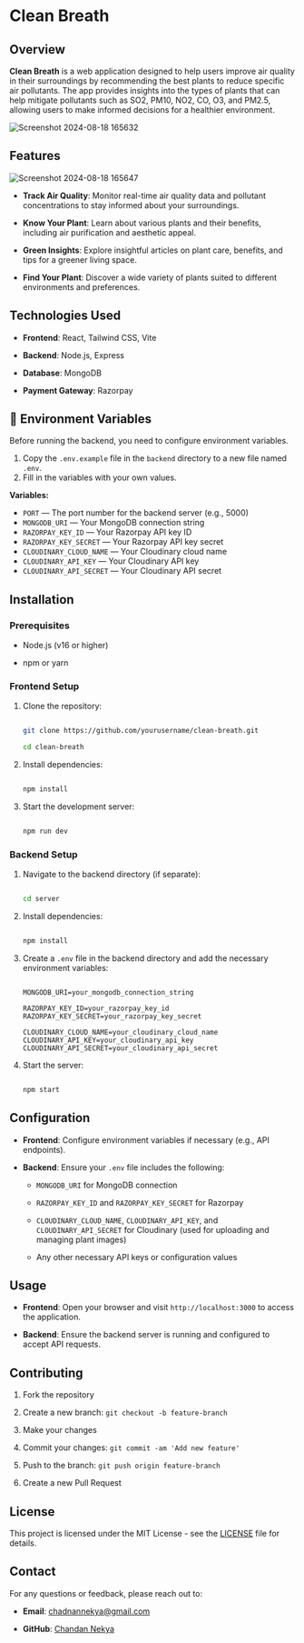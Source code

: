 
# Clean Breath



## Overview



**Clean Breath** is a web application designed to help users improve air quality in their surroundings by recommending the best plants to reduce specific air pollutants. The app provides insights into the types of plants that can help mitigate pollutants such as SO2, PM10, NO2, CO, O3, and PM2.5, allowing users to make informed decisions for a healthier environment.


![Screenshot 2024-08-18 165632](https://github.com/user-attachments/assets/7d45c8ec-5cac-43ec-a8d5-5fb2eecc6516)

## Features

![Screenshot 2024-08-18 165647](https://github.com/user-attachments/assets/11144a66-a5ee-48e1-b9cf-efd7172e2126)


- **Track Air Quality**: Monitor real-time air quality data and pollutant concentrations to stay informed about your surroundings.

- **Know Your Plant**: Learn about various plants and their benefits, including air purification and aesthetic appeal.

- **Green Insights**: Explore insightful articles on plant care, benefits, and tips for a greener living space.

- **Find Your Plant**: Discover a wide variety of plants suited to different environments and preferences.



## Technologies Used



- **Frontend**: React, Tailwind CSS, Vite

- **Backend**: Node.js, Express

- **Database**: MongoDB

- **Payment Gateway**: Razorpay

## 🔐 Environment Variables

Before running the backend, you need to configure environment variables.

1. Copy the `.env.example` file in the `backend` directory to a new file named `.env`.
2. Fill in the variables with your own values.

**Variables:**
- `PORT` — The port number for the backend server (e.g., 5000)
- `MONGODB_URI` — Your MongoDB connection string
- `RAZORPAY_KEY_ID` — Your Razorpay API key ID
- `RAZORPAY_KEY_SECRET` — Your Razorpay API key secret
- `CLOUDINARY_CLOUD_NAME` — Your Cloudinary cloud name
- `CLOUDINARY_API_KEY` — Your Cloudinary API key
- `CLOUDINARY_API_SECRET` — Your Cloudinary API secret


## Installation



### Prerequisites



- Node.js (v16 or higher)

- npm or yarn



### Frontend Setup



1. Clone the repository:

   ```bash

   git clone https://github.com/yourusername/clean-breath.git

   cd clean-breath

   ```



2. Install dependencies:

   ```bash

   npm install

   ```



3. Start the development server:

   ```bash

   npm run dev

   ```



### Backend Setup



1. Navigate to the backend directory (if separate):

   ```bash

   cd server

   ```



2. Install dependencies:

   ```bash

   npm install

   ```



3. Create a `.env` file in the backend directory and add the necessary environment variables:

   ```plaintext

   MONGODB_URI=your_mongodb_connection_string

   RAZORPAY_KEY_ID=your_razorpay_key_id
   RAZORPAY_KEY_SECRET=your_razorpay_key_secret
   
   CLOUDINARY_CLOUD_NAME=your_cloudinary_cloud_name
   CLOUDINARY_API_KEY=your_cloudinary_api_key
   CLOUDINARY_API_SECRET=your_cloudinary_api_secret
   ```



4. Start the server:

   ```bash

   npm start

   ```



## Configuration



- **Frontend**: Configure environment variables if necessary (e.g., API endpoints).

- **Backend**: Ensure your `.env` file includes the following:

  - `MONGODB_URI` for MongoDB connection

  - `RAZORPAY_KEY_ID` and `RAZORPAY_KEY_SECRET` for Razorpay

  - `CLOUDINARY_CLOUD_NAME`, `CLOUDINARY_API_KEY`, and `CLOUDINARY_API_SECRET` for Cloudinary (used for uploading and managing plant images)

  - Any other necessary API keys or configuration values



## Usage



- **Frontend**: Open your browser and visit `http://localhost:3000` to access the application.

- **Backend**: Ensure the backend server is running and configured to accept API requests.


## Contributing



1. Fork the repository

2. Create a new branch: `git checkout -b feature-branch`

3. Make your changes

4. Commit your changes: `git commit -am 'Add new feature'`

5. Push to the branch: `git push origin feature-branch`

6. Create a new Pull Request



## License



This project is licensed under the MIT License - see the [LICENSE](LICENSE) file for details.



## Contact



For any questions or feedback, please reach out to:



- **Email**: chadnannekya@gmail.com

- **GitHub**: [Chandan Nekya](https://github.com/chandannekya)




